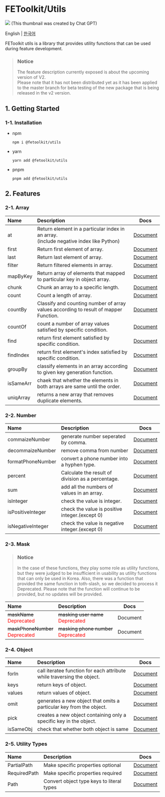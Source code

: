 # FEToolkit/Utils

![](https://fejumvuajiwc28287693.gcdn.ntruss.com/fetoolkit/fetoolkit_thumbnail.png)
(This thumbnail was created by Chat GPT)

English | [한국어](https://github.com/minwoo129/fetoolkit/tree/master/packages/utils/README_kr.md)

FEToolkit utils is a library that provides utility functions that can be used during feature development.

> ### Notice
>
> The feature description currently exposed is about the upcoming version of V2.  
> Please note that it has not been distributed yet as it has been applied to the master branch for beta testing of the new package that is being released in the v2 version.

## 1. Getting Started

### 1-1. Installation

- npm
  ```
  npm i @fetoolkit/utils
  ```
- yarn
  ```
  yarn add @fetoolkit/utils
  ```
- pnpm
  ```
  pnpm add @fetoolkit/utils
  ```

## 2. Features

### 2-1. Array

| Name      | Description                                                                               |                   Docs                   |
| :-------- | :---------------------------------------------------------------------------------------- | :--------------------------------------: |
| at        | Return element in a particular index in an array.<br>(include negative index like Python) |    [Document](./docs/en/array_at.md)     |
| first     | Return first element of array.                                                            |   [Document](./docs/en/array_first.md)   |
| last      | Return last element of array.                                                             |   [Document](./docs/en/array_last.md)    |
| filter    | Return filtered elements in array.                                                        |  [Document](./docs/en/array_filter.md)   |
| mapByKey  | Return array of elements that mapped to particular key in object array.                   | [Document](./docs/en/array_mapbykey.md)  |
| chunk     | Chunk an array to a specific length.                                                      |   [Document](./docs/en/array_chunk.md)   |
| count     | Count a length of array.                                                                  |   [Document](./docs/en/array_count.md)   |
| countBy   | Classify and counting number of array values according to result of mapper Function.      |  [Document](./docs/en/array_countby.md)  |
| countOf   | count a number of array values satisfied by specific condition.                           |  [Document](./docs/en/array_countof.md)  |
| find      | return first element satisfied by specific condition.                                     |   [Document](./docs/en/array_find.md)    |
| findIndex | return first element's index satisfied by specific condition.                             | [Document](./docs/en/array_findindex.md) |
| groupBy   | classify elements in an array according to given key generation function.                 |  [Document](./docs/en/array_groupby.md)  |
| isSameArr | chaek that whether the elements in both arrays are same until the order.                  | [Document](./docs/en/array_issamearr.md) |
| uniqArray | returns a new array that removes duplicate elements.                                      | [Document](./docs/en/array_uniqarray.md) |

### 2-2. Number

| Name              | Description                                       |                       Docs                        |
| :---------------- | :------------------------------------------------ | :-----------------------------------------------: |
| commaizeNumber    | generate number seperated by comma.               |  [Document](./docs/en/number_commaizenumber.md)   |
| decommaizeNumber  | remove comma from number                          | [Document](./docs/en/number_decommaizenumber.md)  |
| formatPhoneNumber | convert a phone number into a hyphen type.        | [Document](./docs/en/number_formatphonenumber.md) |
| percent           | Calculate the result of division as a percentage. |      [Document](./docs/en/number_percent.md)      |
| sum               | add all the numbers of values in an array.        |        [Document](./docs/en/number_sum.md)        |
| isInteger         | check the value is integer.                       |     [Document](./docs/en/number_isinteger.md)     |
| isPositiveInteger | check the value is positive integer.(except 0)    | [Document](./docs/en/number_ispositiveinteger.md) |
| isNegativeInteger | check the value is negative integer.(except 0)    | [Document](./docs/en/number_isnegativeinteger.md) |

### 2-3. Mask

> ### Notice
>
> In the case of these functions, they play some role as utility functions, but they were judged to be insufficient in usability as utility functions that can only be used in Korea. Also, there was a function that provided the same function in toth-slash, so we decided to process it Deprecated. Please note that the function will continue to be provided, but no updates will be provided.

| Name                                                              | Description                                                            |   Docs   |
| :---------------------------------------------------------------- | :--------------------------------------------------------------------- | :------: |
| ~~maskName~~<br><span style="color: red">Deprecated</span>        | ~~masking user name~~<br><span style="color: red">Deprecated</span>    | Document |
| ~~maskPhoneNumber~~<br><span style="color: red">Deprecated</span> | ~~masking phone number~~<br><span style="color: red">Deprecated</span> | Document |

### 2-4. Object

| Name      | Description                                                            |                   Docs                    |
| :-------- | :--------------------------------------------------------------------- | :---------------------------------------: |
| forIn     | call iteratee function for each attribute while traversing the object. |   [Document](./docs/en/object_forin.md)   |
| keys      | return keys of object.                                                 |   [Document](./docs/en/object_keys.md)    |
| values    | return values of object.                                               |  [Document](./docs/en/object_values.md)   |
| omit      | generates a new object that omits a particular key from the object.    |   [Document](./docs/en/object_omit.md)    |
| pick      | creates a new object containing only a specific key in the object.     |   [Document](./docs/en/object_pick.md)    |
| isSameObj | check that whether both object is same                                 | [Document](./docs/en/object_issameobj.md) |

### 2-5. Utility Types

| Name         | Description                               |                    Docs                    |
| :----------- | :---------------------------------------- | :----------------------------------------: |
| PartialPath  | Make specific properties optional         | [Document](./docs/en/type_partialpath.md)  |
| RequiredPath | Make specific properties required         | [Document](./docs/en/type_requiredpath.md) |
| Path         | Convert object type keys to literal types |     [Document](./docs/en/type_path.md)     |
